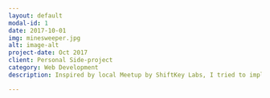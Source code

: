 ```yaml
---
layout: default
modal-id: 1
date: 2017-10-01
img: minesweeper.jpg
alt: image-alt
project-date: Oct 2017
client: Personal Side-project
category: Web Development
description: Inspired by local Meetup by ShiftKey Labs, I tried to implement simple minesweeper game by ReactJS, with in-class understandings at NSCC. This side-project significantly enhanced my understandings of ReactJS and modern JavaScript libraries. Used tools includes - NodeJS, VisualStudio Code, create-react-app. Online demo can be reached at <a href="https://the-kyle.github.io/minesweeper/" target="_blank">Minesweeper_on_Github</a>.

---
```

